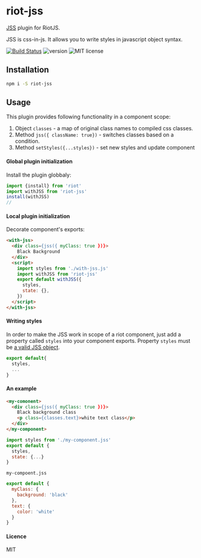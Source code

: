 # riot-jss
[JSS](https://cssinjs.org/) plugin for RiotJS.

JSS is css-in-js. It allows you to write styles in javascript object syntax.

[![Build Status](https://travis-ci.org/nesterow/riot-jss.svg?branch=master)](https://travis-ci.org/nesterow/riot-jss)
![version](https://img.shields.io/badge/Version-1.0.1-green.svg)
![MIT license](https://img.shields.io/badge/License-MIT-blue.svg)


## Installation

```bash
npm i -S riot-jss
```


## Usage
This plugin provides following functionality in a component scope:
1. Object `classes` - a map of original class names to compiled css classes. 
2. Method `jss({ className: true})` - switches classes based on a condition.
3. Method `setStyles({...styles})` - set new styles and update component

#### Global plugin initialization

Install the plugin globbaly:
```javascript
import {install} from 'riot'
import withJSS from 'riot-jss'
install(withJSS)
//
```
#### Local plugin initialization
Decorate component's exports:
```html
<with-jss>
  <div class={jss({ myClass: true })}>
    Black Background
  </div>
  <script>
    import styles from './with-jss.js'
    import withJSS from 'riot-jss'
    export default withJSS({
      styles,
      state: {},
    })
  </script>
</with-jss>
``` 

#### Writing styles
In order to make the JSS work in scope of a riot component, just add a property called `styles` into your component exports.
Property `styles` must be [a valid JSS object](https://cssinjs.org/jss-syntax).
```javascript
export default{
  styles,
  ...
}
```

#### An example

```html
<my-comonent>
  <div class={jss({ myClass: true })}>
    Black background class
    <p class={classes.text}>white text class</p>
  </div>
</my-component>
```
```javascript
import styles from './my-component.jss'
export default {
  styles,
  state: {...}
}
```
`my-compoent.jss` 
```javascript
export default {
  myClass: {
    background: 'black'
  },
  text: {
    color: 'white'
  }
}
```

#### Licence
MIT





